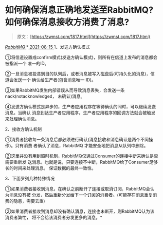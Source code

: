 <!--yml
category: 未分类
date: 0001-01-01 00:00:00
-->

# 如何确保消息正确地发送至RabbitMQ?如何确保消息接收方消费了消息?

> 原文：[https://zwmst.com/1817.html](https://zwmst.com/1817.html)

   [ *RabbitMQ* ](https://zwmst.com/rabbitmq)*[ <time datetime="2021-08-15T16:36:11+08:00"> 2021-08-15 </time> ](https://zwmst.com/1817.html)  1、发送方确认模式

①将信道设置成confirm模式(发送方确认模式)，则所有在信道上发布的消息都会被指派一个 唯一的ID。

②一旦消息被投递到目的队列后，或者消息被写入磁盘后(可持久化的消息)，信道会发送一个 确认给生产者(包含消息唯一 ID)。

③如果RabbitMQ发生内部错误从而导致消息丢失，会发送一条 nack(notacknowledged， 未确认)消息。

④发送方确认模式是异步的，生产者应用程序在等待确认的同时，可以继续发送消息。当确认 消息到达生产者应用程序，生产者应用程序的回调方法就会被触发来处理确认消息。

2、接收方确认机制

①消费者接收每一条消息后都必须进行确认(消息接收和消息确认是两个不同操作)。只有消费 者确认了消息，RabbitMQ 才能安全地把消息从队列中删除。

②这里并没有用到超时机制，RabbitMQ仅通过Consumer的连接中断来确认是否需要重新发 送消息。也就是说，只要连接不中断，RabbitMQ给了Consumer足够长的时间来处理消息。 保证数据的最终一致性。

3、下面罗列几种特殊情况

①如果消费者接收到消息，在确认之前断开了连接或取消订阅，RabbitMQ会认为消息没有被 分发，然后重新分发给下一个订阅的消费者。(可能存在消息重复消费的隐患，需要去重)

②如果消费者接收到消息却没有确认消息，连接也未断开，则RabbitMQ认为该消费者繁忙， 将不会给该消费者分发更多的消息。*